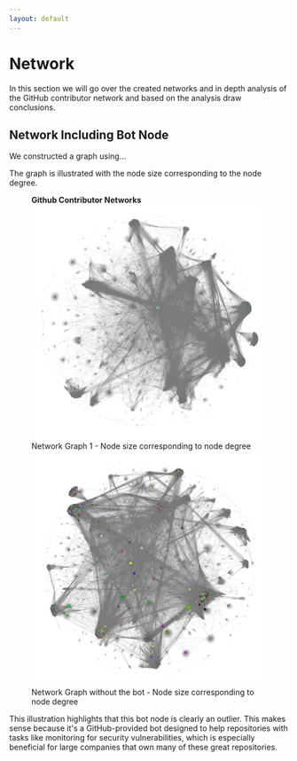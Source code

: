 ```yaml
---
layout: default
---
```


# Network

In this section we will go over the created networks and in depth analysis of the GitHub contributor network and based on the analysis draw conclusions.

## Network Including Bot Node

We constructed a graph using...

The graph is illustrated with the node size corresponding to the node degree. 

<figure>
  <figcaption><strong>Github Contributor Networks</strong></figcaption>
  <img src="assets/images/graph_size.png" alt="NS1">
  <figcaption>Network Graph 1 - Node size corresponding to node degree</figcaption>
  <img src="assets/images/graph_no_bot_size.png" alt="NS2">
  <figcaption>Network Graph without the bot - Node size corresponding to node degree</figcaption>
</figure>

This illustration highlights that this bot node is clearly an outlier. This makes sense because it's a GitHub-provided bot designed to help repositories with tasks like monitoring for security vulnerabilities, which is especially beneficial for large companies that own many of these great repositories.
